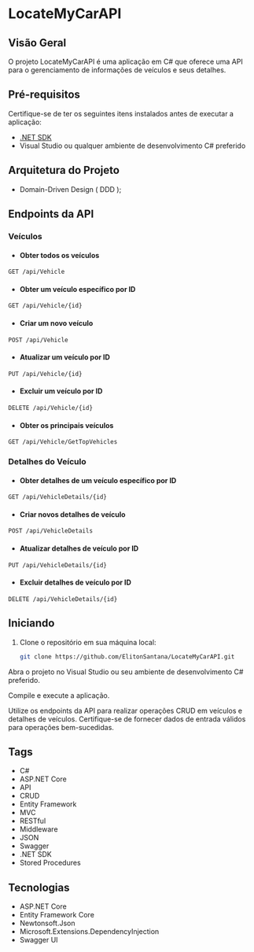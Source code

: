 # LocateMyCarAPI

## Visão Geral
O projeto LocateMyCarAPI é uma aplicação em C# que oferece uma API para o gerenciamento de informações de veículos e seus detalhes.

## Pré-requisitos
Certifique-se de ter os seguintes itens instalados antes de executar a aplicação:

- [.NET SDK](https://dotnet.microsoft.com/download)
- Visual Studio ou qualquer ambiente de desenvolvimento C# preferido

## Arquitetura do Projeto
- Domain-Driven Design ( DDD );

## Endpoints da API

### Veículos

- #### Obter todos os veículos
```http
GET /api/Vehicle
 ```
- #### Obter um veículo específico por ID
```http
GET /api/Vehicle/{id}
```
- #### Criar um novo veículo
```http
POST /api/Vehicle
```
- #### Atualizar um veículo por ID
```http
PUT /api/Vehicle/{id}
```
- #### Excluir um veículo por ID
```http
DELETE /api/Vehicle/{id}
```
- #### Obter os principais veículos
```http
GET /api/Vehicle/GetTopVehicles
```
### Detalhes do Veículo

- #### Obter detalhes de um veículo específico por ID
```http
GET /api/VehicleDetails/{id}
```

- #### Criar novos detalhes de veículo
```http
POST /api/VehicleDetails
```
- #### Atualizar detalhes de veículo por ID
```http
PUT /api/VehicleDetails/{id}
```
- #### Excluir detalhes de veículo por ID
```http
DELETE /api/VehicleDetails/{id}
```
## Iniciando
1. Clone o repositório em sua máquina local:

   ```bash
   git clone https://github.com/ElitonSantana/LocateMyCarAPI.git
Abra o projeto no Visual Studio ou seu ambiente de desenvolvimento C# preferido.

Compile e execute a aplicação.

Utilize os endpoints da API para realizar operações CRUD em veículos e detalhes de veículos.
Certifique-se de fornecer dados de entrada válidos para operações bem-sucedidas.

## Tags
- C#
- ASP.NET Core
- API
- CRUD
- Entity Framework
- MVC
- RESTful
- Middleware
- JSON
- Swagger
- .NET SDK
- Stored Procedures

## Tecnologias
- ASP.NET Core
- Entity Framework Core
- Newtonsoft.Json
- Microsoft.Extensions.DependencyInjection
- Swagger UI
